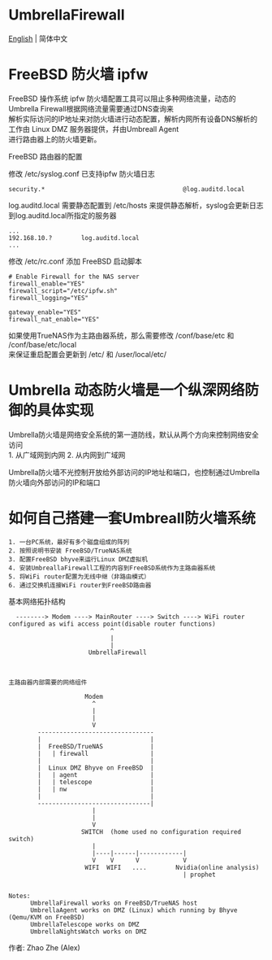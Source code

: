 # UmbrellaFirewall

[English](README.md) | 简体中文    


# FreeBSD 防火墙 ipfw      
FreeBSD 操作系统 ipfw 防火墙配置工具可以阻止多种网络流量，动态的Umbrella Firewall根据网络流量需要通过DNS查询来     
解析实际访问的IP地址来对防火墙进行动态配置，解析内网所有设备DNS解析的工作由 Linux DMZ 服务器提供，幷由Umbreall Agent   
进行路由器上的防火墙更新。     

FreeBSD 路由器的配置     

修改 /etc/syslog.conf 已支持ipfw 防火墙日志        
```
security.*                                      @log.auditd.local    
```

log.auditd.local 需要静态配置到 /etc/hosts 来提供静态解析，syslog会更新日志到log.auditd.local所指定的服务器         
```
...   
192.168.10.?		log.auditd.local    
...   

```

修改 /etc/rc.conf 添加 FreeBSD 启动脚本           
```
# Enable Firewall for the NAS server
firewall_enable="YES"
firewall_script="/etc/ipfw.sh"
firewall_logging="YES"

gateway_enable="YES"
firewall_nat_enable="YES"
```

如果使用TrueNAS作为主路由器系统，那么需要修改 /conf/base/etc 和 /conf/base/etc/local     
来保证重启配置会更新到 /etc/ 和 /user/local/etc/

# Umbrella 动态防火墙是一个纵深网络防御的具体实现        
Umbrella防火墙是网络安全系统的第一道防线，默认从两个方向来控制网络安全访问     
    1. 从广域网到内网
    2. 从内网到广域网

Umbrella防火墙不光控制开放给外部访问的IP地址和端口，也控制通过Umbrella防火墙向外部访问的IP和端口    

# 如何自己搭建一套Umbreall防火墙系统        

    1. 一台PC系统，最好有多个磁盘组成的阵列    
    2. 按照说明书安装 FreeBSD/TrueNAS系统    
    3. 配置FreeBSD bhyve来运行Linux DMZ虚拟机    
    4. 安装UmbreallaFirewall工程的内容到FreeBSD系统作为主路由器系统    
    5. 将WiFi router配置为无线中继（非路由模式）   
    6. 通过交换机连接WiFi router到FreeBSD路由器     
 

基本网络拓扑结构     
```
  --------> Modem ----> MainRouter ----> Switch ----> WiFi router configured as wifi access point(disable router functions)    
                            ^    
                            |   
                            |
                      UmbrellaFirewall    



主路由器内部需要的网络组件         
                       
                     Modem   
                       ^
                       |
                       |
                       V
        --------------------------------
        |                              |
        |  FreeBSD/TrueNAS             |
        |   | firewall                 |
        |                              |
        |  Linux DMZ Bhyve on FreeBSD  |
        |   | agent                    |
        |   | telescope                |
        |   | nw                       |
        |                              |
        -------------------------------|
                       |
                       |
                       V
                    SWITCH  (home used no configuration required switch)
                       |
                       |----|------|------------|
                       V    V      V            V
                     WIFI  WIFI   ....        Nvidia(online analysis)
                                                | prophet


Notes:
      UmbrellaFirewall works on FreeBSD/TrueNAS host
      UmbrellaAgent works on DMZ (Linux) which running by Bhyve (Qemu/KVM on FreeBSD)
      UmbrellaTelescope works on DMZ
      UmbrellaNightsWatch works on DMZ

```


作者: Zhao Zhe (Alex)
